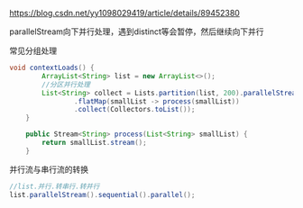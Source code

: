 https://blog.csdn.net/yy1098029419/article/details/89452380



parallelStream向下并行处理，遇到distinct等会暂停，然后继续向下并行



常见分组处理

```java
void contextLoads() {
        ArrayList<String> list = new ArrayList<>();
        //分区并行处理
        List<String> collect = Lists.partition(list, 200).parallelStream()
                .flatMap(smallList -> process(smallList))
                .collect(Collectors.toList());
    }

    public Stream<String> process(List<String> smallList) {
        return smallList.stream();
    }
```



并行流与串行流的转换

```java
//list.并行.转串行.转并行
list.parallelStream().sequential().parallel();
```

